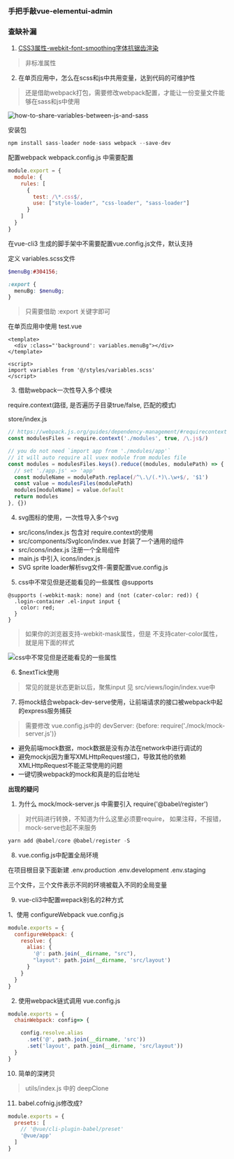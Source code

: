 ### 手把手敲vue-elementui-admin


### 查缺补漏

1. [CSS3属性-webkit-font-smoothing字体抗锯齿渲染](https://www.cnblogs.com/moqiutao/archive/2016/03/18/5291881.html)

> 非标准属性

2. 在单页应用中，怎么在scss和js中共用变量，达到代码的可维护性
> 还是借助webpack打包，需要修改webpack配置，才能让一份变量文件能够在sass和js中使用

![how-to-share-variables-between-js-and-sass](https://www.bluematador.com/blog/how-to-share-variables-between-js-and-sass)

安装包
```js
npm install sass-loader node-sass webpack --save-dev
```

配置webpack
webpack.config.js 中需要配置
```js
module.export = {
  module: {
    rules: [
      {
        test: /\*.css$/,
        use: ["style-loader", "css-loader", "sass-loader"]
      }
    ]
  }
}
```

在vue-cli3 生成的脚手架中不需要配置vue.config.js文件，默认支持

定义 variables.scss文件

```scss
$menuBg:#304156;

:export {
  menuBg: $menuBg;
}
```
> 只需要借助 :export 关键字即可

在单页应用中使用
test.vue
```
<template>
  <div :class="'background': variables.menuBg"></div>
</template>

<script>
import variables from '@/styles/variables.scss'
</script>
```

3. 借助webpack一次性导入多个模块

require.context(路径, 是否遍历子目录true/false, 匹配的模式)

store/index.js
```js
// https://webpack.js.org/guides/dependency-management/#requirecontext
const modulesFiles = require.context('./modules', true, /\.js$/)

// you do not need `import app from './modules/app'`
// it will auto require all vuex module from modules file
const modules = modulesFiles.keys().reduce((modules, modulePath) => {
  // set './app.js' => 'app'
  const moduleName = modulePath.replace(/^\.\/(.*)\.\w+$/, '$1')
  const value = modulesFiles(modulePath)
  modules[moduleName] = value.default
  return modules
}, {})


```

4. svg图标的使用，一次性导入多个svg
- src/icons/index.js 包含对 require.context的使用
- src/components/SvgIcon/index.vue 封装了一个通用的组件
- src/icons/index.js 注册一个全局组件
- main.js 中引入 icons/index.js
- SVG sprite loader解析svg文件-需要配置vue.config.js

5. css中不常见但是还能看见的一些属性 @supports 

```
@supports (-webkit-mask: none) and (not (cater-color: red)) {
  .login-container .el-input input {
    color: red;
  }
}
```

> 如果你的浏览器支持-webkit-mask属性，但是 不支持cater-color属性， 就是用下面的样式

![css中不常见但是还能看见的一些属性](https://blog.csdn.net/weixin_41229588/article/details/90929429)

6. $nextTick使用
> 常见的就是状态更新以后，聚焦input
> 见 src/views/login/index.vue中

7. 将mock结合webpack-dev-serve使用，让前端请求的接口被webpack中起的express服务捕获
> 需要修改 vue.config.js中的 devServer: {before: require('./mock/mock-server.js')}

- 避免前端mock数据，mock数据是没有办法在network中进行调试的
- 避免mockjs因为重写XMLHttpRequest接口，导致其他的依赖XMLHttpRequest不能正常使用的问题
- 一键切换webpack的mock和真是的后台地址

**出现的疑问**

1. 为什么 mock/mock-server.js 中需要引入 require('@babel/register') 
> 对代码进行转换，不知道为什么这里必须要require， 如果注释，不报错，mock-serve也起不来服务

```js
yarn add @babel/core @babel/register -S
```

8. vue.config.js中配置全局环境

在项目根目录下面新建
.env.production
.env.development
.env.staging

三个文件，三个文件表示不同的环境被载入不同的全局变量

9. vue-cli3中配置wepack别名的2种方式

1、使用 configureWebpack
vue.config.js
```js
module.exports = {
  configureWebpack: {
    resolve: {
      alias: {
        '@': path.join(__dirname, "src"),
        "layout": path.join(__dirname, 'src/layout')
      }
    }
  }
}

```

2. 使用webpack链式调用
vue.config.js
```js
module.exports = {
  chainWebpack: config=> {

    config.resolve.alias
      .set('@', path.join(__dirname, 'src'))
      .set('layout', path.join(__dirname, 'src/layout'))
  }
}
```

10. 简单的深拷贝

> utils/index.js 中的 deepClone

11. babel.cofnig.js修改成?

```js
module.exports = {
  presets: [
    // '@vue/cli-plugin-babel/preset'
    '@vue/app'
  ]
}
```

